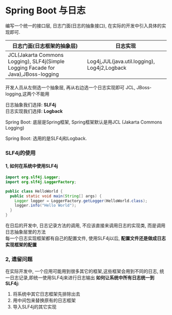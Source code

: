 # Spring Boot 与日志

编写一个统一的接口层, 日志门面(日志的抽象接口), 在实际的开发中引入具体的实现即可.


日志门面(日志框架的抽象层) | 日志实现
---------------------- | --------------------------
JCL(Jakarta Commons Logging), SLF4j(Simple Logging Facade for Java),JBoss-logging | Log4j,JUL(java.util.logging), Log4j2,Logback



开发人员从左侧选一个抽象层, 再从右边选一个日志实现即可
JCL, JBoss-logging,这两个不能用

日志抽象我们选择: **SLF4j** <br>
日志实现我们选择: **Logback**


Spring Boot: 底层是Spring框架, Spring框架默认是用JCL (Jakarta Commons Logging) <br>

Spring Boot: 选用的是SLF4j和Logback.

### SLF4j的使用
#### 1, 如何在系统中使用SLF4j
```java
import org.slf4j.Logger;
import org.slf4j.LoggerFactory;

public class HelloWorld {
  public static void main(String[] args) {
    Logger logger = LoggerFactory.getLogger(HelloWorld.class);
    logger.info("Hello World");
  }
}
```
在日后的开发中, 日志记录方法的调用, 不应该直接来调用日志的实现类, 而是调用日志抽象层里的方法<br>
每一个日志实现框架都有自己的配置文件, 使用SLF4j以后, **配置文件还是做成日志实现框架的配置**


### 2, 遗留问题
在实际开发中, 一个应用可能用到很多其它的框架,这些框架会用到不同的日志, 统一日志记录,即统一使用SLF4j来进行日志输出
**如何让系统中所有日志统一到SLF4j:** <br>
1. 将系统中其它日志框架先排除出去 <br>
2. 用中间包来替换原有的日志框架 <br>
3. 导入SLF4j的其它实现

